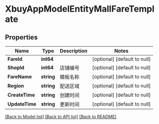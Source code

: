 # XbuyAppModelEntityMallFareTemplate

## Properties
Name | Type | Description | Notes
------------ | ------------- | ------------- | -------------
**FareId** | **int64** |  | [optional] [default to null]
**ShopId** | **int64** | 店铺编号 | [optional] [default to null]
**FareName** | **string** | 模板名称 | [optional] [default to null]
**Region** | **string** | 配送区域 | [optional] [default to null]
**CreateTime** | **string** | 创建时间 | [optional] [default to null]
**UpdateTime** | **string** | 更新时间 | [optional] [default to null]

[[Back to Model list]](../README.md#documentation-for-models) [[Back to API list]](../README.md#documentation-for-api-endpoints) [[Back to README]](../README.md)

